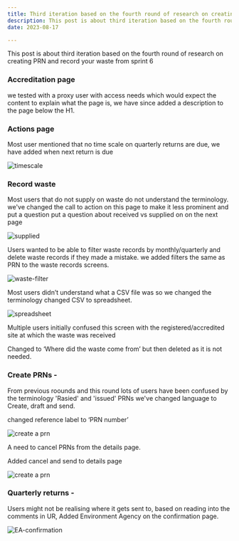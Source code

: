 ```yaml
---
title: Third iteration based on the fourth round of research on creating PRN and record your waste
description: This post is about third iteration based on the fourth round of research on creating PRN and record your waste from sprint 6
date: 2023-08-17

---
```




This post is about third iteration based on the fourth round of research on creating PRN and record your waste from sprint 6

### Accreditation page

we tested with a proxy user with access needs which  would expect the content to explain what the page is, we have since added a description to the page below the H1.


### Actions page

Most user mentioned that no time scale on quarterly returns are due, we have added when next return is due


![timescale](/timescale.png)


### Record waste

Most users that do not supply on waste do not understand the terminology. we've changed the call to action on this page to make it less prominent and put a question put a question about received vs supplied on on the next page

![supplied](/supplied.png)



Users wanted to be able to filter waste records by monthly/quarterly and delete waste records if they made a mistake. we added filters the same as PRN to the waste records screens.

![waste-filter](/waste-filter.png)


Most users didn’t understand what a CSV file was so we changed the terminology changed CSV to spreadsheet.

![spreadsheet](/spreadsheet.png)


Multiple users initially confused this screen with the registered/accredited site at which the waste was received

Changed to ‘Where did the waste come from’ but then deleted as it is not needed.




### Create PRNs -



From previous roounds and this round lots of users have been confused by the terminology 'Rasied' and 'issued' PRNs we've changed language to Create, draft and send.

changed reference label to ‘PRN number’

![create a prn ](/create-prn.png)


A need to cancel PRNs from the details page.

Added cancel and send to details page



![create a prn ](/cancel-prn.png)


### Quarterly returns -

Users might not be realising where it gets sent to, based on reading into the comments in UR, Added  Environment Agency on the confirmation page.


![EA-confirmation ](/EA-confirmation.png)
